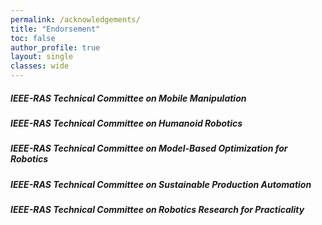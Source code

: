 ```yaml
---
permalink: /acknowledgements/
title: "Endorsement"
toc: false
author_profile: true 
layout: single 
classes: wide
---
```

##### IEEE-RAS Technical Committee on Mobile Manipulation 
##### IEEE-RAS Technical Committee on Humanoid Robotics 
##### IEEE-RAS Technical Committee on Model-Based Optimization for Robotics
##### IEEE-RAS Technical Committee on Sustainable Production Automation
##### IEEE-RAS Technical Committee on Robotics Research for Practicality 


